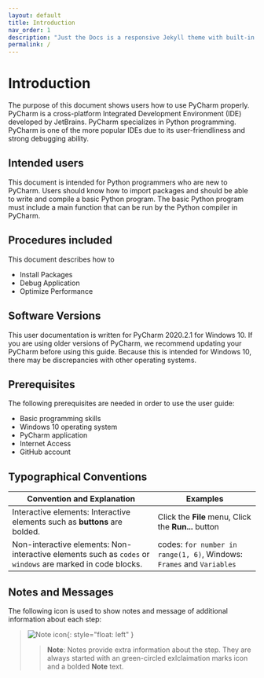 ```yaml
---
layout: default
title: Introduction
nav_order: 1
description: "Just the Docs is a responsive Jekyll theme with built-in search that is easily customizable and hosted on GitHub Pages."
permalink: /
---
```


# Introduction

The purpose of this document shows users how to use PyCharm properly. PyCharm is a cross-platform Integrated Development Environment (IDE) developed by JetBrains. PyCharm specializes in Python programming. PyCharm is one of the more popular IDEs due to its user-friendliness and strong debugging ability.

## Intended users

This document is intended for Python programmers who are new to PyCharm. Users should know how to import packages and should be able to write and compile a basic Python program. The basic Python program must include a main function that can be run by the Python compiler in PyCharm.

## Procedures included

This document describes how to

* Install Packages
* Debug Application
* Optimize Performance
  
## Software Versions

This user documentation is written for PyCharm 2020.2.1 for Windows 10. If you are using older versions of PyCharm, we recommend updating your PyCharm before using this guide. Because this is intended for Windows 10, there may be discrepancies with other operating systems.

## Prerequisites

The following prerequisites are needed in order to use the user guide:

* Basic programming skills  
* Windows 10 operating system
* PyCharm application
* Internet Access
* GitHub account

## Typographical Conventions

| Convention and Explanation                                                                              | Examples                                             |
|---------------------------------------------------------------------------------------------------------|------------------------------------------------------|
| Interactive elements: Interactive elements such as **buttons** are bolded.                                  | Click the **File** menu, Click the **Run...** button  |
| Non-interactive elements: Non-interactive elements such as ```codes``` or ```windows``` are marked in code blocks.| codes: ```for number in range(1, 6)```, Windows: ```Frames``` and ```Variables```                             |

## Notes and Messages

The following icon is used to show notes and message of additional information about each step:

  >![Note icon](https://github.com/dl90/linux-basics/blob/gh-pages/docs/images/icons/note.png?raw=true "Note"){: style="float: left" }
 >>  
 >> **Note**: Notes provide extra information about the step. They are always started with an green-circled exlclaimation marks icon and a bolded **Note** text.
  